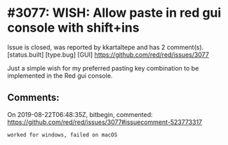 
#3077: WISH: Allow paste in red gui console with shift+ins
================================================================================
Issue is closed, was reported by kkartaltepe and has 2 comment(s).
[status.built] [type.bug] [GUI]
<https://github.com/red/red/issues/3077>

Just a simple wish for my preferred pasting key combination to be implemented in the Red gui console.


Comments:
--------------------------------------------------------------------------------

On 2019-08-22T06:48:35Z, bitbegin, commented:
<https://github.com/red/red/issues/3077#issuecomment-523773317>

    worked for windows, failed on macOS

